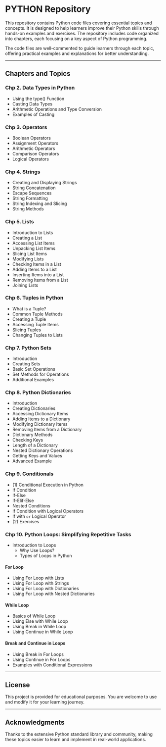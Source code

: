 # PYTHON Repository

This repository contains Python code files covering essential topics and concepts. It is designed to help learners improve their Python skills through hands-on examples and exercises. The repository includes code organized into chapters, each focusing on a key aspect of Python programming.

The code files are well-commented to guide learners through each topic, offering practical examples and explanations for better understanding.

---

## Chapters and Topics

### Chp 2. **Data Types in Python**
- Using the type() Function
- Casting Data Types
- Arithmetic Operations and Type Conversion
- Examples of Casting

### Chp 3. **Operators**
- Boolean Operators
- Assignment Operators
- Arithmetic Operators
- Comparison Operators
- Logical Operators

### Chp 4. **Strings**
- Creating and Displaying Strings
- String Concatenation
- Escape Sequences
- String Formatting
- String Indexing and Slicing
- String Methods

### Chp 5. **Lists**
- Introduction to Lists
- Creating a List
- Accessing List Items
- Unpacking List Items
- Slicing List Items
- Modifying Lists
- Checking Items in a List
- Adding Items to a List
- Inserting Items into a List
- Removing Items from a List
- Joining Lists

### Chp 6. **Tuples in Python**
- What is a Tuple?
- Common Tuple Methods
- Creating a Tuple
- Accessing Tuple Items
- Slicing Tuples
- Changing Tuples to Lists

### Chp 7. **Python Sets**
- Introduction
- Creating Sets
- Basic Set Operations
- Set Methods for Operations
- Additional Examples

### Chp 8. **Python Dictionaries**
- Introduction
- Creating Dictionaries
- Accessing Dictionary Items
- Adding Items to a Dictionary
- Modifying Dictionary Items
- Removing Items from a Dictionary
- Dictionary Methods
- Checking Keys
- Length of a Dictionary
- Nested Dictionary Operations
- Getting Keys and Values
- Advanced Example

### Chp 9. **Conditionals**
- (1) Conditional Execution in Python
- If Condition
- If-Else
- If-Elif-Else
- Nested Conditions
- If Condition with Logical Operators
- If with `or` Logical Operator
- (2) Exercises


### Chp 10. **Python Loops: Simplifying Repetitive Tasks**

- Introduction to Loops
  - Why Use Loops?
  - Types of Loops in Python

#### For Loop
- Using For Loop with Lists
- Using For Loop with Strings
- Using For Loop with Dictionaries
- Using For Loop with Nested Dictionaries

#### While Loop
- Basics of While Loop
- Using Else with While Loop
- Using Break in While Loop
- Using Continue in While Loop

#### Break and Continue in Loops
- Using Break in For Loops
- Using Continue in For Loops
- Examples with Conditional Expressions


---

## License

This project is provided for educational purposes. You are welcome to use and modify it for your learning journey.

---

## Acknowledgments

Thanks to the extensive Python standard library and community, making these topics easier to learn and implement in real-world applications.

